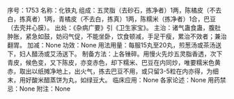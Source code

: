 序号：1753
名称：化铁丸
组成：五灵脂（去砂石，拣净者）1两，陈橘皮（不去白，拣真者）1两，青橘皮（不去白，拣真）1两，陈糯米（拣净者）1合，巴豆（去壳并心膜）。
出处：《杂病广要》引《卫生家宝》。
主治：诸气蛊食蛊，腹肚肿胀，紧急如鼓，妨闷气促，不能坐卧，饮食顿减，手足干瘦，累治不效者；兼治翻胃。
加减：None
功效：None
用法用量：每服15丸至20丸，煎葱汤或茶汤送下，妇人醋汤或艾汤送下。
制备方法：上各锉碎。用慢火先炒五灵脂香透，次下青皮，候色变，又下陈皮，亦变赤色，却下糯米、巴豆在内同炒，唯要糯米色黄赤，取出以纸摊净地上，出火气，拣去巴豆不用，或只留3-5粒在内亦得，为细末，用好酸米醋蒸饼为丸，如绿豆大。
临床应用：None
各家论述：None
用药禁忌：None
附注：None
